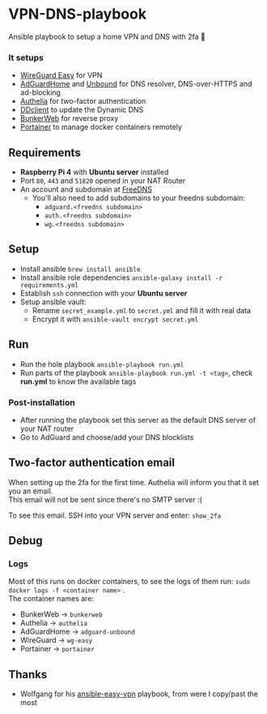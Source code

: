 # VPN-DNS-playbook
Ansible playbook to setup a home VPN and DNS with 2fa 🥷

### It setups 
- [WireGuard Easy](https://github.com/WeeJeWel/wg-easy) for VPN
- [AdGuardHome](https://github.com/AdguardTeam/AdGuardHome) and [Unbound](https://github.com/NLnetLabs/unbound) for DNS resolver, DNS-over-HTTPS and ad-blocking
- [Authelia](https://github.com/authelia/authelia) for two-factor authentication
- [DDclient](https://github.com/ddclient/ddclient) to update the Dynamic DNS
- [BunkerWeb](https://github.com/bunkerity/bunkerweb) for reverse proxy 
- [Portainer](https://github.com/portainer/portainer) to manage docker containers remotely 
## Requirements 
- **Raspberry Pi 4** with **Ubuntu server** installed 
- Port `80`, `443` and `51820` opened in your NAT Router
- An account and subdomain at [FreeDNS](https://freedns.afraid.org/)
  - You'll also need to add subdomains to your freedns subdomain: 
    - `adguard.<freedns subdomain>` 
    - `auth.<freedns subdomain>`
    - `wg.<freedns subdomain>`

## Setup
- Install ansible `brew install ansible`
- Install ansible role dependencies `ansible-galaxy install -r requirements.yml`
- Establish `ssh` connection with your **Ubuntu server**
- Setup ansible vault:
  - Rename `secret_example.yml` to `secret.yml` and fill it with real data
  - Encrypt it with `ansible-vault encrypt secret.yml`

## Run
- Run the hole playbook `ansible-playbook run.yml`
- Run parts of the playbook `ansible-playbook run.yml -t <tag>`, check **run.yml** to know the available tags

### Post-installation  
- After running the playbook set this server as the default DNS server of your NAT router
- Go to AdGuard and choose/add your DNS blocklists

## Two-factor authentication email
When setting up the 2fa for the first time. Authelia will inform you that it set you an email.   
This email will not be sent since there's no SMTP server :( 

To see this email. SSH into your VPN server and enter: `show_2fa`

## Debug
### Logs
Most of this runs on docker containers, to see the logs of them run: `sudo docker logs -f <container name>` .  
The container names are:
- BunkerWeb -> `bunkerweb`
- Authelia -> `authelia`
- AdGuardHome -> `adguard-unbound`
- WireGuard -> `wg-easy`     
- Portainer -> `portainer`                                                                                                                

## Thanks  
- Wolfgang for his [ansible-easy-vpn](https://github.com/notthebee/ansible-easy-vpn) playbook, from were I copy/past the most 
